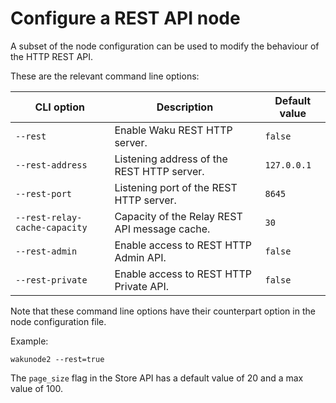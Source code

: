 # Configure a REST API node

A subset of the node configuration can be used to modify the behaviour of the HTTP REST API.

These are the relevant command line options:

| CLI option | Description | Default value |
|------------|-------------|---------------|
|`--rest` | Enable Waku REST HTTP server. | `false` |
|`--rest-address` | Listening address of the REST HTTP server. | `127.0.0.1` |
|`--rest-port` | Listening port of the REST HTTP server. | `8645` |
|`--rest-relay-cache-capacity` | Capacity of the Relay REST API message cache. | `30` |
|`--rest-admin` | Enable access to REST HTTP Admin API. | `false` |
|`--rest-private` | Enable access to REST HTTP Private API. | `false` |

Note that these command line options have their counterpart option in the node configuration file.

Example:

```shell
wakunode2 --rest=true
```

The `page_size` flag in the Store API has a default value of 20 and a max value of 100.
